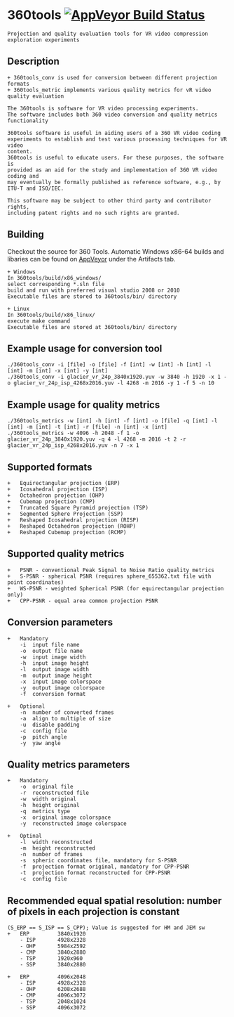 # 360tools [![AppVeyor Build Status](https://ci.appveyor.com/project/EwoutH/360tools/branch/master?svg=true)](https://ci.appveyor.com/project/EwoutH/360tools)

	Projection and quality evaluation tools for VR video compression exploration experiments

## Description
	+ 360tools_conv is used for conversion between different projection formats
	+ 360tools_metric implements various quality metrics for vR video quality evaluation
	
	The 360tools is software for VR video processing experiments.
	The software includes both 360 video conversion and quality metrics
	functionality
	
	360tools software is useful in aiding users of a 360 VR video coding
	experiments to establish and test various processing techniques for VR video
	content.
	360tools is useful to educate users. For these purposes, the software is
	provided as an aid for the study and implementation of 360 VR video coding and
	may eventually be formally published as reference software, e.g., by
	ITU-T and ISO/IEC.
	
	This software may be subject to other third party and contributor rights,
	including patent rights and no such rights are granted.

## Building

Checkout the source for 360 Tools. Automatic Windows x86-64 builds and libaries can be found on [AppVeyor](https://ci.appveyor.com/project/Samsung/360tools) under the Artifacts tab.

	+ Windows
	In 360tools/build/x86_windows/
	select corresponding *.sln file
	build and run with preferred visual studio 2008 or 2010
	Executable files are stored to 360tools/bin/ directory
	
	+ Linux
	In 360tools/build/x86_linux/
	execute make command 
	Executable files are stored at 360tools/bin/ directory

## Example usage for conversion tool

	./360tools_conv -i [file] -o [file] -f [int] -w [int] -h [int] -l [int] -m [int] -x [int] -y [int]
	./360tools_conv -i glacier_vr_24p_3840x1920.yuv -w 3840 -h 1920 -x 1 -o glacier_vr_24p_isp_4268x2016.yuv -l 4268 -m 2016 -y 1 -f 5 -n 10
	
## Example usage for quality metrics

	./360tools_metrics -w [int] -h [int] -f [int] -o [file] -q [int] -l [int] -m [int] -t [int] -r [file] -n [int] -x [int]
	./360tools_metrics -w 4096 -h 2048 -f 1 -o glacier_vr_24p_3840x1920.yuv -q 4 -l 4268 -m 2016 -t 2 -r glacier_vr_24p_isp_4268x2016.yuv -n 7 -x 1 
	
## Supported formats
	+	Equirectangular projection (ERP)
	+	Icosahedral projection (ISP)
	+	Octahedron projection (OHP)
	+	Cubemap projection (CMP)
	+	Truncated Square Pyramid projection (TSP)
	+	Segmented Sphere Projection (SSP)
	+	Reshaped Icosahedral projection (RISP)
	+	Reshaped Octahedron projection (ROHP)
	+	Reshaped Cubemap projection (RCMP)
	
## Supported quality metrics
	+	PSNR - conventional Peak Signal to Noise Ratio quality metrics
	+	S-PSNR - spherical PSNR (requires sphere_655362.txt file with point coordinates)
	+	WS-PSNR - weighted Spherical PSNR (for equirectangular projection only)
	+	CPP-PSNR - equal area common projection PSNR
	
## Conversion parameters
	+	Mandatory
		-i	input file name
		-o	output file name
		-w	input image width
		-h	input image height
		-l	output image width
		-m	output image height
		-x	input image colorspace
		-y	output image colorspace
		-f	conversion format
		
	+	Optional
		-n	number of converted frames
		-a	align to multiple of size
		-u	disable padding
		-c	config file
		-p	pitch angle
		-y	yaw angle
		
## Quality metrics parameters
	+	Mandatory
		-o	original file
		-r	reconstructed file
		-w	width original
		-h	height original
		-q	metrics type
		-x	original image colorspace
		-y	reconstructed image colorspace
		
	+	Optinal
		-l	width reconstructed
		-m	height reconstructed
		-n	number of frames
		-s	spheric coordinates file, mandatory for S-PSNR
		-f	projection format original, mandatory for CPP-PSNR
		-t	projection format reconstructed for CPP-PSNR
		-c	config file
		
## Recommended equal spatial resolution: number of pixels in each projection is constant 
	(S_ERP == S_ISP == S_CPP); Value is suggested for HM and JEM sw
	+	ERP 		3840x1920
		- ISP		4928x2328
		- OHP		5984x2592
		- CMP		3840x2880
		- TSP		1920x960
		- SSP		3840x2880
		
	+	ERP 		4096x2048
		- ISP		4928x2328
		- OHP		6208x2688
		- CMP		4096x3072
		- TSP		2048x1024
		- SSP		4096x3072
